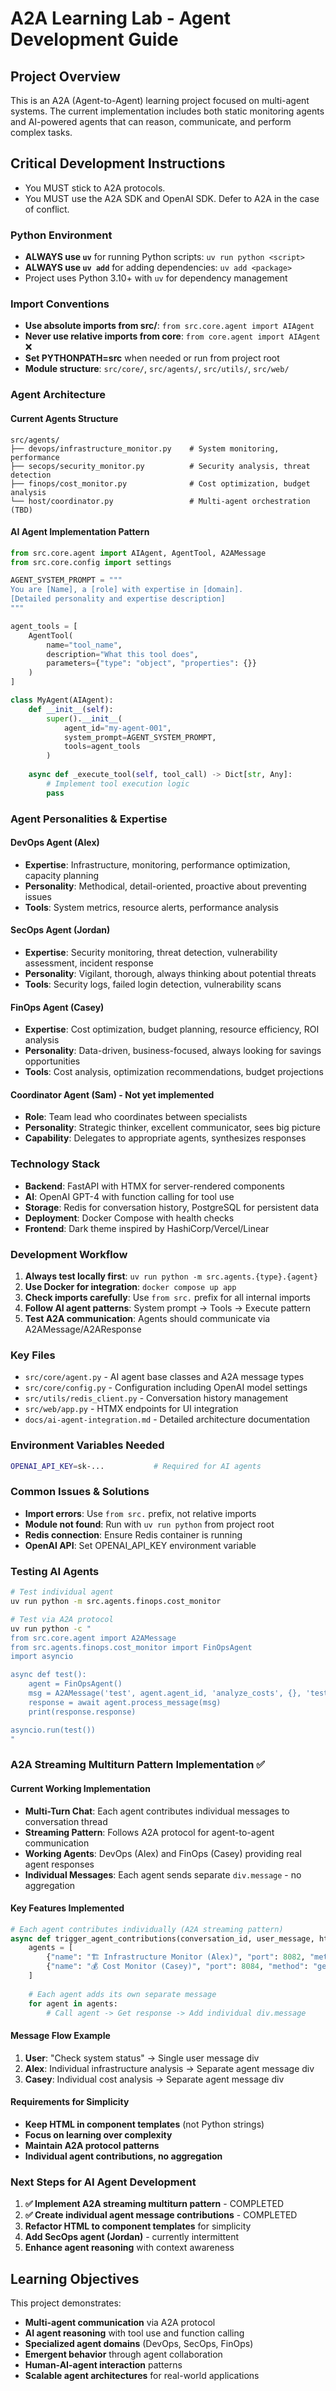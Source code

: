 # A2A Learning Lab - Agent Development Guide

## Project Overview
This is an A2A (Agent-to-Agent) learning project focused on multi-agent systems. The current implementation includes both static monitoring agents and AI-powered agents that can reason, communicate, and perform complex tasks.

## Critical Development Instructions

- You MUST stick to A2A protocols.
- You MUST use the A2A SDK and OpenAI SDK. Defer to A2A in the case of conflict.

### Python Environment
- **ALWAYS use `uv`** for running Python scripts: `uv run python <script>`
- **ALWAYS use `uv add`** for adding dependencies: `uv add <package>`
- Project uses Python 3.10+ with `uv` for dependency management

### Import Conventions
- **Use absolute imports from src/**: `from src.core.agent import AIAgent`
- **Never use relative imports from core**: `from core.agent import AIAgent` ❌
- **Set PYTHONPATH=src** when needed or run from project root
- **Module structure**: `src/core/`, `src/agents/`, `src/utils/`, `src/web/`

### Agent Architecture

#### Current Agents Structure
```
src/agents/
├── devops/infrastructure_monitor.py    # System monitoring, performance
├── secops/security_monitor.py          # Security analysis, threat detection  
├── finops/cost_monitor.py              # Cost optimization, budget analysis
└── host/coordinator.py                 # Multi-agent orchestration (TBD)
```

#### AI Agent Implementation Pattern
```python
from src.core.agent import AIAgent, AgentTool, A2AMessage
from src.core.config import settings

AGENT_SYSTEM_PROMPT = """
You are [Name], a [role] with expertise in [domain].
[Detailed personality and expertise description]
"""

agent_tools = [
    AgentTool(
        name="tool_name",
        description="What this tool does",
        parameters={"type": "object", "properties": {}}
    )
]

class MyAgent(AIAgent):
    def __init__(self):
        super().__init__(
            agent_id="my-agent-001",
            system_prompt=AGENT_SYSTEM_PROMPT,
            tools=agent_tools
        )
    
    async def _execute_tool(self, tool_call) -> Dict[str, Any]:
        # Implement tool execution logic
        pass
```

### Agent Personalities & Expertise

#### DevOps Agent (Alex)
- **Expertise**: Infrastructure, monitoring, performance optimization, capacity planning
- **Personality**: Methodical, detail-oriented, proactive about preventing issues
- **Tools**: System metrics, resource alerts, performance analysis

#### SecOps Agent (Jordan)  
- **Expertise**: Security monitoring, threat detection, vulnerability assessment, incident response
- **Personality**: Vigilant, thorough, always thinking about potential threats
- **Tools**: Security logs, failed login detection, vulnerability scans

#### FinOps Agent (Casey)
- **Expertise**: Cost optimization, budget planning, resource efficiency, ROI analysis
- **Personality**: Data-driven, business-focused, always looking for savings opportunities  
- **Tools**: Cost analysis, optimization recommendations, budget projections

#### Coordinator Agent (Sam) - Not yet implemented
- **Role**: Team lead who coordinates between specialists
- **Personality**: Strategic thinker, excellent communicator, sees big picture
- **Capability**: Delegates to appropriate agents, synthesizes responses

### Technology Stack
- **Backend**: FastAPI with HTMX for server-rendered components
- **AI**: OpenAI GPT-4 with function calling for tool use
- **Storage**: Redis for conversation history, PostgreSQL for persistent data
- **Deployment**: Docker Compose with health checks
- **Frontend**: Dark theme inspired by HashiCorp/Vercel/Linear

### Development Workflow
1. **Always test locally first**: `uv run python -m src.agents.{type}.{agent}`
2. **Use Docker for integration**: `docker compose up app`
3. **Check imports carefully**: Use `from src.` prefix for all internal imports
4. **Follow AI agent patterns**: System prompt → Tools → Execute pattern
5. **Test A2A communication**: Agents should communicate via A2AMessage/A2AResponse

### Key Files
- `src/core/agent.py` - AI agent base classes and A2A message types
- `src/core/config.py` - Configuration including OpenAI model settings
- `src/utils/redis_client.py` - Conversation history management
- `src/web/app.py` - HTMX endpoints for UI integration
- `docs/ai-agent-integration.md` - Detailed architecture documentation

### Environment Variables Needed
```bash
OPENAI_API_KEY=sk-...           # Required for AI agents
```

### Common Issues & Solutions
- **Import errors**: Use `from src.` prefix, not relative imports
- **Module not found**: Run with `uv run python` from project root
- **Redis connection**: Ensure Redis container is running
- **OpenAI API**: Set OPENAI_API_KEY environment variable

### Testing AI Agents
```bash
# Test individual agent
uv run python -m src.agents.finops.cost_monitor

# Test via A2A protocol  
uv run python -c "
from src.core.agent import A2AMessage
from src.agents.finops.cost_monitor import FinOpsAgent
import asyncio

async def test():
    agent = FinOpsAgent()
    msg = A2AMessage('test', agent.agent_id, 'analyze_costs', {}, 'test-conv')
    response = await agent.process_message(msg)
    print(response.response)

asyncio.run(test())
"
```

### A2A Streaming Multiturn Pattern Implementation ✅

#### Current Working Implementation
- **Multi-Turn Chat**: Each agent contributes individual messages to conversation thread
- **Streaming Pattern**: Follows A2A protocol for agent-to-agent communication
- **Working Agents**: DevOps (Alex) and FinOps (Casey) providing real agent responses
- **Individual Messages**: Each agent sends separate `div.message` - no aggregation

#### Key Features Implemented
```python
# Each agent contributes individually (A2A streaming pattern)
async def trigger_agent_contributions(conversation_id, user_message, html_parts):
    agents = [
        {"name": "🏗️ Infrastructure Monitor (Alex)", "port": 8082, "method": "get_system_metrics"},
        {"name": "💰 Cost Monitor (Casey)", "port": 8084, "method": "get_resource_costs"}
    ]
    
    # Each agent adds its own separate message
    for agent in agents:
        # Call agent -> Get response -> Add individual div.message
```

#### Message Flow Example
1. **User**: "Check system status" → Single user message div
2. **Alex**: Individual infrastructure analysis → Separate agent message div  
3. **Casey**: Individual cost analysis → Separate agent message div

#### Requirements for Simplicity
- **Keep HTML in component templates** (not Python strings)
- **Focus on learning over complexity**
- **Maintain A2A protocol patterns**
- **Individual agent contributions, no aggregation**

### Next Steps for AI Agent Development  
1. **✅ Implement A2A streaming multiturn pattern** - COMPLETED
2. **✅ Create individual agent message contributions** - COMPLETED  
3. **Refactor HTML to component templates** for simplicity
4. **Add SecOps agent (Jordan)** - currently intermittent
5. **Enhance agent reasoning** with context awareness

## Learning Objectives
This project demonstrates:
- **Multi-agent communication** via A2A protocol
- **AI agent reasoning** with tool use and function calling
- **Specialized agent domains** (DevOps, SecOps, FinOps)
- **Emergent behavior** through agent collaboration
- **Human-AI-agent interaction** patterns
- **Scalable agent architectures** for real-world applications